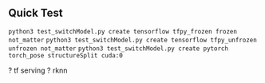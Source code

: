## Quick Test
`python3 test_switchModel.py create tensorflow tfpy_frozen frozen not_matter`
`python3 test_switchModel.py create tensorflow tfpy_unfrozen unfrozen not_matter`
`python3 test_switchModel.py create pytorch torch_pose structureSplit cuda:0`

? tf serving
? rknn
